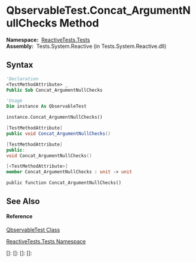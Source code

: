 # QbservableTest.Concat\_ArgumentNullChecks Method

**Namespace:**  [ReactiveTests.Tests](ReactiveTests.Tests\ReactiveTests.Tests.md)  
**Assembly:**  Tests.System.Reactive (in Tests.System.Reactive.dll)

## Syntax

```vb
'Declaration
<TestMethodAttribute> _
Public Sub Concat_ArgumentNullChecks
```

```vb
'Usage
Dim instance As QbservableTest

instance.Concat_ArgumentNullChecks()
```

```csharp
[TestMethodAttribute]
public void Concat_ArgumentNullChecks()
```

```c++
[TestMethodAttribute]
public:
void Concat_ArgumentNullChecks()
```

```fsharp
[<TestMethodAttribute>]
member Concat_ArgumentNullChecks : unit -> unit 
```

```jscript
public function Concat_ArgumentNullChecks()
```

## See Also

#### Reference

[QbservableTest Class](QbservableTest\QbservableTest.md)

[ReactiveTests.Tests Namespace](ReactiveTests.Tests\ReactiveTests.Tests.md)

[]: 
[]: 
[]: 
[]: 